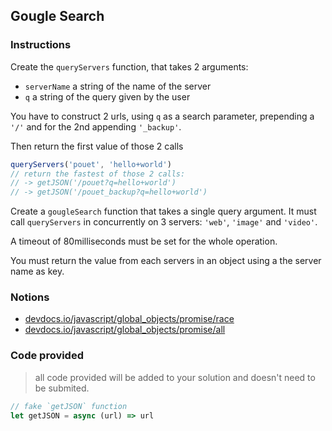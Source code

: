## Gougle Search

### Instructions

Create the `queryServers` function, that takes 2 arguments:

- `serverName` a string of the name of the server
- `q` a string of the query given by the user

You have to construct 2 urls, using `q` as a search parameter,
prepending a `'/'` and for the 2nd appending `'_backup'`.

Then return the first value of those 2 calls

```js
queryServers('pouet', 'hello+world')
// return the fastest of those 2 calls:
// -> getJSON('/pouet?q=hello+world')
// -> getJSON('/pouet_backup?q=hello+world')
```

Create a `gougleSearch` function that takes a single query argument.
It must call `queryServers` in concurrently on 3 servers:
`'web'`, `'image'` and `'video'`.

A timeout of 80milliseconds must be set for the whole operation.

You must return the value from each servers in an object
using a the server name as key.

### Notions

- [devdocs.io/javascript/global_objects/promise/race](https://devdocs.io/javascript/global_objects/promise/race)
- [devdocs.io/javascript/global_objects/promise/all](https://devdocs.io/javascript/global_objects/promise/all)

### Code provided

> all code provided will be added to your solution and doesn't need to be submited.

```js
// fake `getJSON` function
let getJSON = async (url) => url
```

